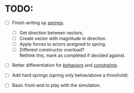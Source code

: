 # TODO:

- [ ] Finish writing up [springs](src/constraints/spring.ts).

  - [ ] Get direction between vectors.
  - [ ] Create vector with magnitude in direction.
  - [ ] Apply forces to actors assigned to spring.
  - [ ] Different constructor overload?  
         Rethink this, mark as completed if decided against.

- [ ] Better differentiation for [_behaviors_](src/behaviors/) and [_constraints_](src/constraints/).

- [ ] Add hard springs (spring only below/above a threshold).

- [ ] Basic front-end to play with the simulation.
